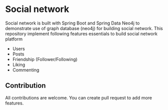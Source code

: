# Social network

Social network is built with Spring Boot and Spring Data Neo4j to demonstrate use of graph database (neo4j) for building social network.
This repository implement following features essentials to build social network platform 

- Users
- Posts
- Friendship (Follower/Following)
- Liking
- Commenting

## Contribution
All contributions are welcome. You can create pull request to add more features.


